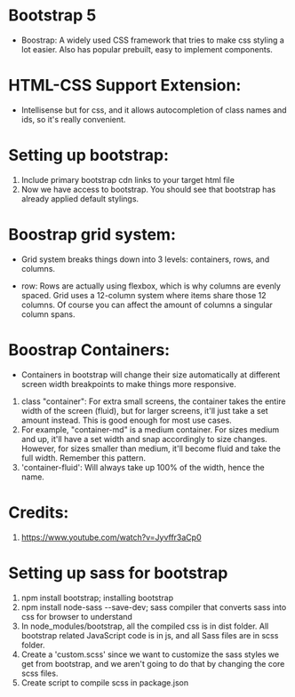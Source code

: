 # Bootstrap 5

-   Boostrap: A widely used CSS framework that tries to make css styling a lot easier. Also has popular prebuilt, easy to implement components.

# HTML-CSS Support Extension:

-   Intellisense but for css, and it allows autocompletion of class names and ids, so it's really convenient.

# Setting up bootstrap:

1. Include primary bootstrap cdn links to your target html file
2. Now we have access to bootstrap. You should see that bootstrap has already applied default stylings.

# Boostrap grid system:

-   Grid system breaks things down into 3 levels: containers, rows, and columns.

-   row: Rows are actually using flexbox, which is why columns are evenly spaced. Grid uses a 12-column system where items share those 12 columns. Of course you can affect the amount of columns a singular column spans.

# Boostrap Containers:

-   Containers in bootstrap will change their size automatically at different screen width breakpoints to make things more responsive.

1. class "container": For extra small screens, the container takes the entire width of the screen (fluid), but for larger screens, it'll just take a set amount instead. This is good enough for most use cases.
2. For example, "container-md" is a medium container. For sizes medium and up, it'll have a set width and snap accordingly to size changes. However, for sizes smaller than medium, it'll become fluid and take the full width. Remember this pattern.
3. 'container-fluid': Will always take up 100% of the width, hence the name.

# Credits:

1. https://www.youtube.com/watch?v=Jyvffr3aCp0

# Setting up sass for bootstrap

1. npm install bootstrap; installing bootstrap
2. npm install node-sass --save-dev; sass compiler that converts sass into css for browser to understand
3. In node_modules/bootstrap, all the compiled css is in dist folder. All
   bootstrap related JavaScript code is in js, and all Sass files are in scss folder.
4. Create a 'custom.scss' since we want to customize the sass styles we get from bootstrap, and
   we aren't going to do that by changing the core scss files.
5. Create script to compile scss in package.json
